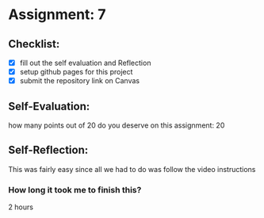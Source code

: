 # Assignment: 7

## Checklist:
- [x] fill out the self evaluation and Reflection
- [x] setup github pages for this project
- [x] submit the repository link on Canvas

## Self-Evaluation:

how many points out of 20 do you deserve on this assignment: 20

## Self-Reflection: 
This was fairly easy since all we had to do was follow the video instructions

### How long it took me to finish this?
2 hours
